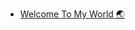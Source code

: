 <!-- BLOG-POST-LIST:START -->
- [Welcome To My World 🌏](https://zwoong.github.io/posts/welcome-to-my-world/)
<!-- BLOG-POST-LIST:END -->
